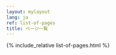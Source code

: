 ```yaml
---
layout: mylayout
lang: ja
ref: list-of-pages
title: ページ一覧
---
```


{% include_relative list-of-pages.html %}
